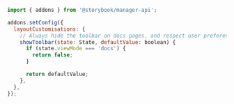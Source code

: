 ```js filename="./storybook/manager.js" renderer="common" language="js"
import { addons } from '@storybook/manager-api';

addons.setConfig({
  layoutCustomisations: {
    // Always hide the toolbar on docs pages, and respect user preferences elsewhere.
    showToolbar(state: State, defaultValue: boolean) {
      if (state.viewMode === 'docs') {
        return false;
      }

      return defaultValue;
    },
  },
});
```
